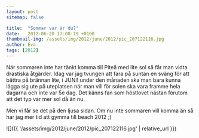 ```yaml
---
layout: post
sitemap: false

title:  "Sommar var är du?"
date:   2012-06-20 17:08:19 +0100
thumbnail-img: /assets/img/2012/june/2012/pic_207122116.jpg
author: Eva
tags: [2012]
---
```


När sommaren inte har tänkt komma till Piteå med lite sol så får man vidta drastiska åtgärder. Idag var jag tvungen att fara på suntan en sväng för att bättra på brännan lite, i JUNI! under den månaden ska man bara kunna lägga sig ute på uteplatsen när man vill för solen ska vara framme hela dagarna och inte var 5e dag. Det känns fan som höstlovet nästan förutom att det typ var mer sol då än nu. 

Men vi får se det på den ljusa sidan. Om nu inte sommaren vill komma än så  har jag mer tid att gymma till beach 2012 ;)

![]({{ '/assets/img/2012/june/2012/pic_207122116.jpg'  | relative_url }})

